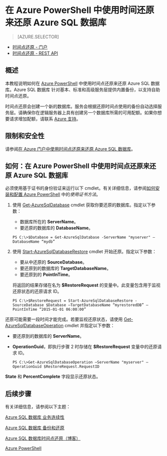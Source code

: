 ﻿<properties 
   pageTitle="在 Azure PowerShell 中使用时间还原来还原 Azure SQL 数据库" 
   description="时间点还原, Windows Azure SQL 数据库, 还原数据库, 恢复数据库, Azure PowerShell" 
   services="sql-database" 
   documentationCenter="" 
   authors="elfisher" 
   manager="jeffreyg" 
   editor="v-romcal"/>

<tags
   ms.service="sql-database"
   ms.date="07/24/2015"
   wacn.date="09/15/2015"/>

# 在 Azure PowerShell 中使用时间还原来还原 Azure SQL 数据库

> [AZURE.SELECTOR]
- [时间点还原 - 门户](/documentation/articles/sql-database-point-in-time-restore-tutorial-management-portal)
- [时间点还原 - REST API](/documentation/articles/sql-database-point-in-time-restore-tutorial-rest) 

## 概述

本教程说明如何在 [Azure PowerShell](/documentation/articles/install-configure-powershell) 中使用时间点还原来还原 Azure SQL 数据库。Azure SQL 数据库 针对基本、标准和高级服务层提供内置备份，以支持自助时间点还原。

时间点还原会创建一个新的数据库。服务会根据还原时间点使用的备份自动选择服务层。请确保你在逻辑服务器上具有创建另一个数据库所需的可用配额。如果你想要请求增加配额，请联系 [Azure 支持](/support/contact/)。

## 限制和安全性

请参阅[在 Azure 门户中使用时间点还原来还原 Azure SQL 数据库](/documentation/articles/sql-database-point-in-time-restore-tutorial-management-portal)。

## 如何：在 Azure PowerShell 中使用时间点还原来还原 Azure SQL 数据库


必须使用基于证书的身份验证来运行以下 cmdlet。有关详细信息，请参阅[如何安装和配置 Azure PowerShell](/documentation/articles/install-configure-powershell#use-the-certificate-method) 中的*使用证书方法*。

1. 使用 [Get-AzureSqlDatabase](http://msdn.microsoft.com/zh-cn/library/azure/dn546735.aspx) cmdlet 获取你要还原的数据库。指定以下参数：
	* 数据库所在的 **ServerName**。
	* 要还原的数据库的 **DatabaseName**。	

	`PS C:\>$Database = Get-AzureSqlDatabase -ServerName "myserver" –DatabaseName “mydb”`

2. 使用 [Start-AzureSqlDatabaseRestore](http://msdn.microsoft.com/zh-cn/library/azure/dn720218.aspx) cmdlet 开始还原。指定以下参数：
	* 要从中还原的 **SourceDatabase**。
	* 要还原到的数据库的 **TargetDatabaseName**。
	* 要还原到的 **PointInTime**。

	将返回的结果存储在名为 **$RestoreRequest** 的变量中。此变量包含用于监视还原状态的还原请求 ID。

	`PS C:\>$RestoreRequest = Start-AzureSqlDatabaseRestore -SourceDatabase $Database –TargetDatabaseName “myrestoredDB” –PointInTime “2015-01-01 06:00:00”`

还原可能需要一段时间才能完成。若要监视还原状态，请使用 [Get-AzureSqlDatabaseOperation](http://msdn.microsoft.com/zh-cn/library/azure/dn546738.aspx) cmdlet 并指定以下参数：

* 要还原到的数据库的 **ServerName**。
* **OperationGuid**，即执行步骤 2 时存储在 **$RestoreRequest** 变量中的还原请求 ID。

	`PS C:\>Get-AzureSqlDatabaseOperation –ServerName "myserver" –OperationGuid $RestoreRequest.RequestID`

**State** 和 **PercentComplete** 字段显示还原状态。

## 后续步骤

有关详细信息，请参阅以下主题：

[Azure SQL 数据库 业务连续性](http://msdn.microsoft.com/zh-cn/library/azure/hh852669.aspx)

[Azure SQL 数据库 备份和还原](http://msdn.microsoft.com/zh-cn/library/azure/jj650016.aspx)

[Azure SQL 数据库时间点还原（博客）](http://azure.microsoft.com/blog/2014/10/01/azure-sql-database-point-in-time-restore/)

[Azure PowerShell](https://msdn.microsoft.com/zh-cn/library/azure/jj156055.aspx)

<!---HONumber=69-->